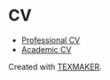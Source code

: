 # CV

* [Professional CV](https://github.com/olegs/CV/blob/master/professional_cv.pdf)
* [Academic CV](https://github.com/olegs/CV/blob/master/academic_cv.pdf)

Created with [TEXMAKER](https://www.xm1math.net/texmaker/).